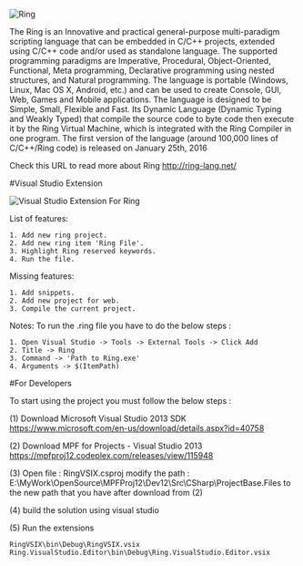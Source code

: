 ![Ring](http://ring-lang.sourceforge.net/thering.jpg)

The Ring is an Innovative and practical general-purpose multi-paradigm scripting language that can be embedded in C/C++ projects, extended using C/C++ code and/or used as standalone language. The supported programming paradigms are Imperative, Procedural, Object-Oriented, Functional, Meta programming, Declarative programming using nested structures, and Natural programming. The language is portable (Windows, Linux, Mac OS X, Android, etc.) and can be used to create Console, GUI, Web, Games and Mobile applications. The language is designed to be Simple, Small, Flexible and Fast. Its Dynamic Language (Dynamic Typing and Weakly Typed) that compile the source code to byte code then execute it by the Ring Virtual Machine, which is integrated with the Ring Compiler in one program. The first version of the language (around 100,000 lines of C/C++/Ring code) is released on January 25th, 2016

Check this URL to read more about Ring http://ring-lang.net/

#Visual Studio Extension

![Visual Studio Extension For Ring](http://ring-lang.sourceforge.net/ringvs.png)

List of features:

	1. Add new ring project.
	2. Add new ring item 'Ring File'.
	3. Highlight Ring reserved keywords.
	4. Run the file.
	
Missing features:

	1. Add snippets.
	2. Add new project for web.
	3. Compile the current project.
	
Notes: To run the .ring file you have to do the below steps :

	1. Open Visual Studio -> Tools -> External Tools -> Click Add
	2. Title -> Ring 
	3. Command -> 'Path to Ring.exe'
	4. Arguments -> $(ItemPath)

#For Developers

To start using the project you must follow the below steps :

(1) Download Microsoft Visual Studio 2013 SDK 
https://www.microsoft.com/en-us/download/details.aspx?id=40758

(2) Download MPF for Projects - Visual Studio 2013
https://mpfproj12.codeplex.com/releases/view/115948

(3) Open file : RingVSIX.csproj modify the path : E:\MyWork\OpenSource\MPFProj12\Dev12\Src\CSharp\ProjectBase.Files to the new path that you have after download from (2)
	
(4) build the solution using visual studio

(5) Run the extensions 

	RingVSIX\bin\Debug\RingVSIX.vsix 
	Ring.VisualStudio.Editor\bin\Debug\Ring.VisualStudio.Editor.vsix
	
